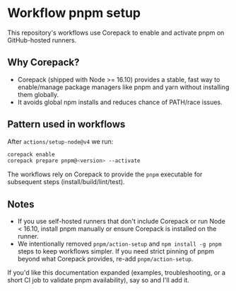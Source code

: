 # Workflow pnpm setup

This repository's workflows use Corepack to enable and activate pnpm on
GitHub-hosted runners.

## Why Corepack?

- Corepack (shipped with Node >= 16.10) provides a stable, fast way to
  enable/manage package managers like pnpm and yarn without installing them
  globally.
- It avoids global npm installs and reduces chance of PATH/race issues.

## Pattern used in workflows

After `actions/setup-node@v4` we run:

```sh
corepack enable
corepack prepare pnpm@<version> --activate
```

The workflows rely on Corepack to provide the `pnpm` executable for subsequent
steps (install/build/lint/test).

## Notes

- If you use self-hosted runners that don't include Corepack or run Node <
  16.10, install pnpm manually or ensure Corepack is installed on the runner.
- We intentionally removed `pnpm/action-setup` and `npm install -g pnpm` steps
  to keep workflows simpler. If you need strict pinning of pnpm beyond what
  Corepack provides, re-add `pnpm/action-setup`.

If you'd like this documentation expanded (examples, troubleshooting, or a short
CI job to validate pnpm availability), say so and I'll add it.
